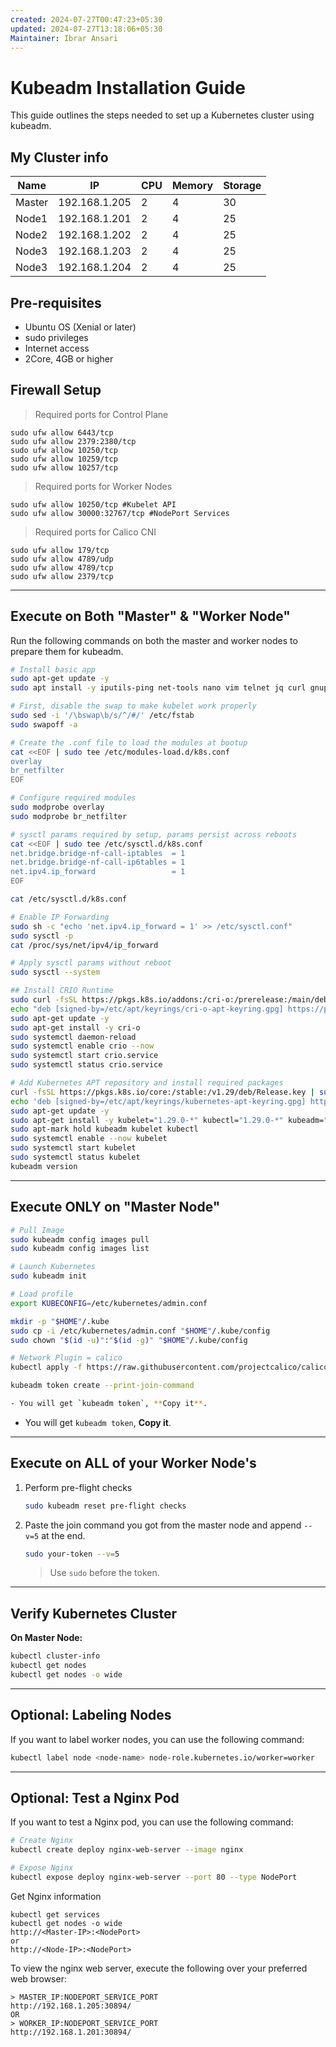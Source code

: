 ```yaml
---
created: 2024-07-27T00:47:23+05:30
updated: 2024-07-27T13:18:06+05:30
Maintainer: Ibrar Ansari
---
```

# Kubeadm Installation Guide

This guide outlines the steps needed to set up a Kubernetes cluster using kubeadm.
## My Cluster info

|Name|IP|CPU|Memory|Storage|
|---|---|---|---|---|
|Master|192.168.1.205|2|4|30|
|Node1|192.168.1.201|2|4|25|
|Node2|192.168.1.202|2|4|25|
|Node3|192.168.1.203|2|4|25|
|Node3|192.168.1.204|2|4|25|

## Pre-requisites

- Ubuntu OS (Xenial or later)
- sudo privileges
- Internet access
- 2Core, 4GB or higher

## Firewall Setup

> Required ports for Control Plane
```
sudo ufw allow 6443/tcp
sudo ufw allow 2379:2380/tcp
sudo ufw allow 10250/tcp
sudo ufw allow 10259/tcp
sudo ufw allow 10257/tcp
```
> Required ports for Worker Nodes
```
sudo ufw allow 10250/tcp #Kubelet API
sudo ufw allow 30000:32767/tcp #NodePort Services
```
>  Required ports for Calico CNI
```
sudo ufw allow 179/tcp
sudo ufw allow 4789/udp
sudo ufw allow 4789/tcp
sudo ufw allow 2379/tcp
```

---
## Execute on Both "Master" & "Worker Node"

Run the following commands on both the master and worker nodes to prepare them for kubeadm.

```bash
# Install basic app
sudo apt-get update -y
sudo apt install -y iputils-ping net-tools nano vim telnet jq curl gnupg2 gpg software-properties-common apt-transport-https ca-certificates

# First, disable the swap to make kubelet work properly
sudo sed -i '/\bswap\b/s/^/#/' /etc/fstab
sudo swapoff -a

# Create the .conf file to load the modules at bootup
cat <<EOF | sudo tee /etc/modules-load.d/k8s.conf
overlay
br_netfilter
EOF

# Configure required modules
sudo modprobe overlay
sudo modprobe br_netfilter

# sysctl params required by setup, params persist across reboots
cat <<EOF | sudo tee /etc/sysctl.d/k8s.conf
net.bridge.bridge-nf-call-iptables  = 1
net.bridge.bridge-nf-call-ip6tables = 1
net.ipv4.ip_forward                 = 1
EOF

cat /etc/sysctl.d/k8s.conf

# Enable IP Forwarding
sudo sh -c "echo 'net.ipv4.ip_forward = 1' >> /etc/sysctl.conf"
sudo sysctl -p
cat /proc/sys/net/ipv4/ip_forward

# Apply sysctl params without reboot
sudo sysctl --system

## Install CRIO Runtime
sudo curl -fsSL https://pkgs.k8s.io/addons:/cri-o:/prerelease:/main/deb/Release.key | sudo gpg --dearmor -o /etc/apt/keyrings/cri-o-apt-keyring.gpg
echo "deb [signed-by=/etc/apt/keyrings/cri-o-apt-keyring.gpg] https://pkgs.k8s.io/addons:/cri-o:/prerelease:/main/deb/ /" | sudo tee /etc/apt/sources.list.d/cri-o.list
sudo apt-get update -y
sudo apt-get install -y cri-o
sudo systemctl daemon-reload
sudo systemctl enable crio --now
sudo systemctl start crio.service
sudo systemctl status crio.service

# Add Kubernetes APT repository and install required packages
curl -fsSL https://pkgs.k8s.io/core:/stable:/v1.29/deb/Release.key | sudo gpg --dearmor -o /etc/apt/keyrings/kubernetes-apt-keyring.gpg
echo 'deb [signed-by=/etc/apt/keyrings/kubernetes-apt-keyring.gpg] https://pkgs.k8s.io/core:/stable:/v1.29/deb/ /' | sudo tee /etc/apt/sources.list.d/kubernetes.list
sudo apt-get update -y
sudo apt-get install -y kubelet="1.29.0-*" kubectl="1.29.0-*" kubeadm="1.29.0-*"
sudo apt-mark hold kubeadm kubelet kubectl
sudo systemctl enable --now kubelet
sudo systemctl start kubelet
sudo systemctl status kubelet
kubeadm version
```

---

## Execute ONLY on "Master Node"

```bash
# Pull Image
sudo kubeadm config images pull
sudo kubeadm config images list

# Launch Kubernetes
sudo kubeadm init

# Load profile
export KUBECONFIG=/etc/kubernetes/admin.conf

mkdir -p "$HOME"/.kube
sudo cp -i /etc/kubernetes/admin.conf "$HOME"/.kube/config
sudo chown "$(id -u)":"$(id -g)" "$HOME"/.kube/config

# Network Plugin = calico
kubectl apply -f https://raw.githubusercontent.com/projectcalico/calico/v3.26.0/manifests/calico.yaml

kubeadm token create --print-join-command

- You will get `kubeadm token`, **Copy it**.
```

- You will get `kubeadm token`, **Copy it**.

---

## Execute on ALL of your Worker Node's

1. Perform pre-flight checks

   ```bash
   sudo kubeadm reset pre-flight checks
   ```

2. Paste the join command you got from the master node and append `--v=5` at the end.

   ```bash
   sudo your-token --v=5
   ```

   > Use `sudo` before the token.

---

## Verify Kubernetes Cluster

**On Master Node:**

```bash
kubectl cluster-info
kubectl get nodes
kubectl get nodes -o wide
```

---

## Optional: Labeling Nodes

If you want to label worker nodes, you can use the following command:

```bash
kubectl label node <node-name> node-role.kubernetes.io/worker=worker
```

---

## Optional: Test a Nginx Pod

If you want to test a Nginx pod, you can use the following command:

```bash
# Create Nginx
kubectl create deploy nginx-web-server --image nginx

# Expose Nginx
kubectl expose deploy nginx-web-server --port 80 --type NodePort
```

Get Nginx information
```
kubectl get services
kubectl get nodes -o wide
http://<Master-IP>:<NodePort>
or
http://<Node-IP>:<NodePort>
```

To view the nginx web server, execute the following over your preferred web browser:
```
> MASTER_IP:NODEPORT_SERVICE_PORT
http://192.168.1.205:30894/
OR
> WORKER_IP:NODEPORT_SERVICE_PORT
http://192.168.1.201:30894/
```